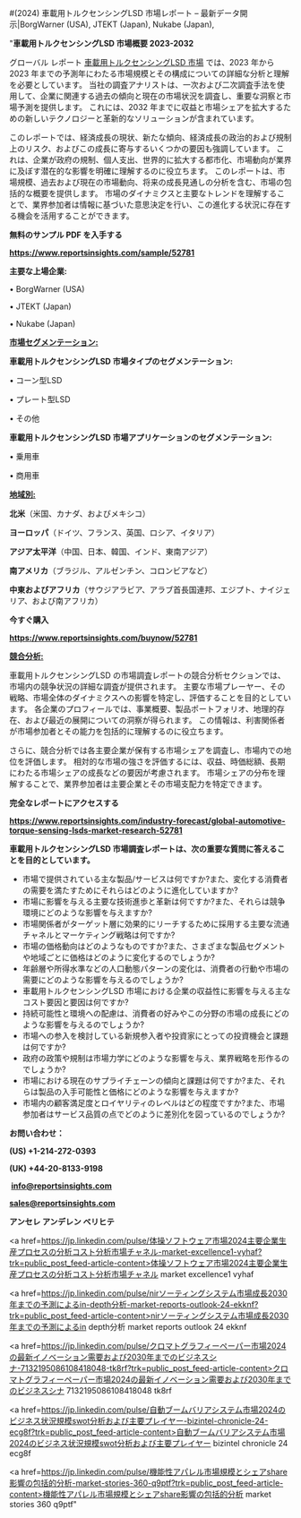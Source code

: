 #(2024) 車載用トルクセンシングLSD 市場レポート – 最新データ開示|BorgWarner (USA), JTEKT (Japan), Nukabe (Japan), 

"<strong>車載用トルクセンシングLSD 市場概要 2023-2032</strong>

グローバル レポート <a href=https://www.reportsinsights.com/sample/52781>車載用トルクセンシングLSD 市場</a> では、2023 年から 2023 年までの予測年にわたる市場規模とその構成についての詳細な分析と理解を必要としています。 当社の調査アナリストは、一次および二次調査手法を使用して、企業に関連する過去の傾向と現在の市場状況を調査し、重要な洞察と市場予測を提供します。 これには、2032 年までに収益と市場シェアを拡大​​するための新しいテクノロジーと革新的なソリューションが含まれています。

このレポートでは、経済成長の現状、新たな傾向、経済成長の政治的および規制上のリスク、およびこの成長に寄与するいくつかの要因も強調しています。 これは、企業が政府の規制、個人支出、世界的に拡大する都市化、市場動向が業界に及ぼす潜在的な影響を明確に理解するのに役立ちます。 このレポートは、市場規模、過去および現在の市場動向、将来の成長見通しの分析を含む、市場の包括的な概要を提供します。 市場のダイナミクスと主要なトレンドを理解することで、業界参加者は情報に基づいた意思決定を行い、この進化する状況に存在する機会を活用することができます。

<strong><b>無料のサンプル PDF を入手する</b></strong>

<a href=https://www.reportsinsights.com/sample/52781><strong><u>https://www.reportsinsights.com/sample/52781</u></strong></a>

<strong>主要な上場企業:</strong>

• BorgWarner (USA)

• JTEKT (Japan)

• Nukabe (Japan)

<strong><u>市場セグメンテーション</u></strong><strong><u>:</u></strong>

<strong>車載用トルクセンシングLSD 市場タイプのセグメンテーション:</strong>

• コーン型LSD

• プレート型LSD

• その他

<strong>車載用トルクセンシングLSD 市場アプリケーションのセグメンテーション:</strong>

• 乗用車

• 商用車

<strong><u>地域別</u></strong><strong><u>:</u></strong>

<strong>北米</strong>（米国、カナダ、およびメキシコ）

<strong>ヨーロッパ</strong>（ドイツ、フランス、英国、ロシア、イタリア）

<strong>アジア太平洋</strong>（中国、日本、韓国、インド、東南アジア）

<strong>南アメリカ</strong>（ブラジル、アルゼンチン、コロンビアなど）

<strong>中東およびアフリカ</strong>（サウジアラビア、アラブ首長国連邦、エジプト、ナイジェリア、および南アフリカ）

<strong>今すぐ購入</strong>

<a href=https://www.reportsinsights.com/buynow/52781><strong><u>https://www.reportsinsights.com/buynow/52781</u></strong></a>

<strong><u>競合分析:</u></strong>

車載用トルクセンシングLSD の市場調査レポートの競合分析セクションでは、市場内の競争状況の詳細な調査が提供されます。 主要な市場プレーヤー、その戦略、市場全体のダイナミクスへの影響を特定し、評価することを目的としています。 各企業のプロフィールでは、事業概要、製品ポートフォリオ、地理的存在、および最近の展開についての洞察が得られます。 この情報は、利害関係者が市場参加者とその能力を包括的に理解するのに役立ちます。

さらに、競合分析では各主要企業が保有する市場シェアを調査し、市場内での地位を評価します。 相対的な市場の強さを評価するには、収益、時価総額、長期にわたる市場シェアの成長などの要因が考慮されます。 市場シェアの分布を理解することで、業界参加者は主要企業とその市場支配力を特定できます。

<strong>完全なレポートにアクセスする</strong>

<a href=https://www.reportsinsights.com/industry-forecast/global-automotive-torque-sensing-lsds-market-research-52781><strong><u><b>https://www.reportsinsights.com/industry-forecast/global-automotive-torque-sensing-lsds-market-research-52781</b></u></strong></a>

<strong><b>車載用トルクセンシングLSD 市場調査レポートは、次の重要な質問に答えることを目的としています。</b></strong>
<ul>
  <li>市場で提供されている主な製品/サービスは何ですか?また、変化する消費者の需要を満たすためにそれらはどのように進化していますか?</li>
  <li>市場に影響を与える主要な技術進歩と革新は何ですか?また、それらは競争環境にどのような影響を与えますか?</li>
  <li>市場関係者がターゲット層に効果的にリーチするために採用する主要な流通チャネルとマーケティング戦略は何ですか?</li>
  <li>市場の価格動向はどのようなものですか?また、さまざまな製品セグメントや地域ごとに価格はどのように変化するのでしょうか?</li>
  <li>年齢層や所得水準などの人口動態パターンの変化は、消費者の行動や市場の需要にどのような影響を与えるのでしょうか?</li>
  <li>車載用トルクセンシングLSD 市場における企業の収益性に影響を与える主なコスト要因と要因は何ですか?</li>
  <li>持続可能性と環境への配慮は、消費者の好みやこの分野の市場の成長にどのような影響を与えるのでしょうか?</li>
  <li>市場への参入を検討している新規参入者や投資家にとっての投資機会と課題は何ですか?</li>
  <li>政府の政策や規制は市場力学にどのような影響を与え、業界戦略を形作るのでしょうか?</li>
  <li>市場における現在のサプライチェーンの傾向と課題は何ですか?また、それらは製品の入手可能性と価格にどのような影響を与えますか?</li>
  <li>市場内の顧客満足度とロイヤリティのレベルはどの程度ですか?また、市場参加者はサービス品質の点でどのように差別化を図っているのでしょうか?</li>
</ul>
<strong>お問い合わせ：</strong>

<strong>(US) +1-214-272-0393</strong>

<strong>(UK) +44-20-8133-9198</strong>

<strong> </strong><a href=info@reportsinsights.com><strong><u>info@reportsinsights.com</u></strong></a>

<a href=sales@reportsinsights.com><strong><u>sales@reportsinsights.com</u></strong></a>

<strong>アンセレ アンデレン ベリヒテ</strong>

<a href=https://jp.linkedin.com/pulse/体操ソフトウェア市場2024主要企業生産プロセスの分析コスト分析市場チャネル-market-excellence1-vyhaf?trk=public_post_feed-article-content>体操ソフトウェア市場2024主要企業生産プロセスの分析コスト分析市場チャネル market excellence1 vyhaf</a>

<a href=https://jp.linkedin.com/pulse/nirソーティングシステム市場成長2030年までの予測によるin-depth分析-market-reports-outlook-24-ekknf?trk=public_post_feed-article-content>nirソーティングシステム市場成長2030年までの予測によるin depth分析 market reports outlook 24 ekknf</a>

<a href=https://jp.linkedin.com/pulse/クロマトグラフィーペーパー市場2024の最新イノベーション需要および2030年までのビジネスシナ-7132195086108418048-tk8rf?trk=public_post_feed-article-content>クロマトグラフィーペーパー市場2024の最新イノベーション需要および2030年までのビジネスシナ 7132195086108418048 tk8rf</a>

<a href=https://jp.linkedin.com/pulse/自動ブームバリアシステム市場2024のビジネス状況規模swot分析および主要プレイヤー-bizintel-chronicle-24-ecg8f?trk=public_post_feed-article-content>自動ブームバリアシステム市場2024のビジネス状況規模swot分析および主要プレイヤー bizintel chronicle 24 ecg8f</a>

<a href=https://jp.linkedin.com/pulse/機能性アパレル市場規模とシェアshare影響の包括的分析-market-stories-360-q9ptf?trk=public_post_feed-article-content>機能性アパレル市場規模とシェアshare影響の包括的分析 market stories 360 q9ptf</a>"
